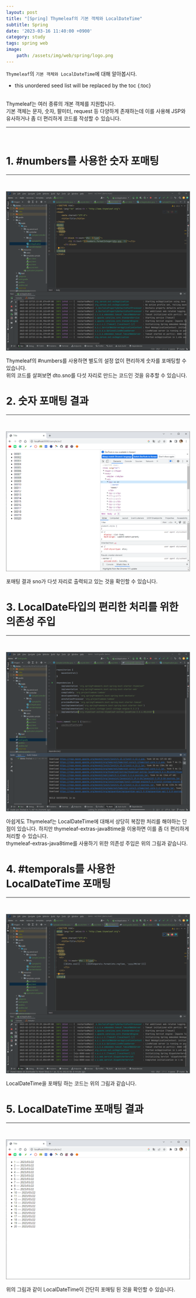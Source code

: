 ```yaml
---
layout: post
title: "[Spring] Thymeleaf의 기본 객체와 LocalDateTime"
subtitle: Spring
date: '2023-03-16 11:40:00 +0900'
category: study
tags: spring web
image:
    path: /assets/img/web/spring/logo.png
---
```


`Thymeleaf`의 `기본 객체와 LocalDateTime`에 대해 알아봅시다.

<!--more-->

* this unordered seed list will be replaced by the toc
{:toc}
<br>
Thymeleaf는 여러 종류의 개본 객체를 지원합니다.<br>
기본 객체는 문자, 숫자, 팔미터, request 등 다양하게 존재하는데 이를 사용해 JSP와 유사하거나 좀 더 편리하게 코드를 작성할 수 있습니다.

---
<br>

# 1. #numbers를 사용한 숫자 포매팅
---
<br>

![1](/assets/img/web/spring/2023-03-16-[Spring]_Thymeleaf의_기본_객체와_LocalDateTime/1.PNG)
<br>

Thymeleaf의 #numbers를 사용하면 별도의 설정 없이 편리하게 숫자를 포매팅할 수 있습니다.<br>
위의 코드를 살펴보면 dto.sno를 다섯 자리로 만드는 코드인 것을 유추할 수 있습니다.<br>

# 2. 숫자 포매팅 결과
---
<br>

![2](/assets/img/web/spring/2023-03-16-[Spring]_Thymeleaf의_기본_객체와_LocalDateTime/2.PNG)
<br>

포매팅 결과 sno가 다섯 자리로 출력되고 있는 것을 확인할 수 있습니다.<br>

# 3. LocalDate타입의 편리한 처리를 위한 의존성 주입
---
<br>

![3](/assets/img/web/spring/2023-03-16-[Spring]_Thymeleaf의_기본_객체와_LocalDateTime/3.PNG)
<br>

아쉽게도 Thymeleaf는 LocalDateTime에 대해서 상당히 복잡한 처리를 해야하는 단점이 있습니다. 하지만 thymeleaf-extras-java8time을 이용하면 이를 좀 더 편리하게 처리할 수 있습니다.<br>
thymeleaf-extras-java8time를 사용하기 위한 의존성 주입은 위의 그림과 같습니다.<br>


# 4. #temporals를 사용한 LocalDateTime 포매팅
---
<br>

![4](/assets/img/web/spring/2023-03-16-[Spring]_Thymeleaf의_기본_객체와_LocalDateTime/4.PNG)
<br>

LocalDateTime을 포매팅 하는 코드는 위의 그림과 같습니다.<br>

# 5. LocalDateTime 포매팅 결과
---
<br>

![5](/assets/img/web/spring/2023-03-16-[Spring]_Thymeleaf의_기본_객체와_LocalDateTime/5.PNG)
<br>

위의 그림과 같이 LocalDateTime이 간단히 포매팅 된 것을 확인할 수 있습니다.<br>